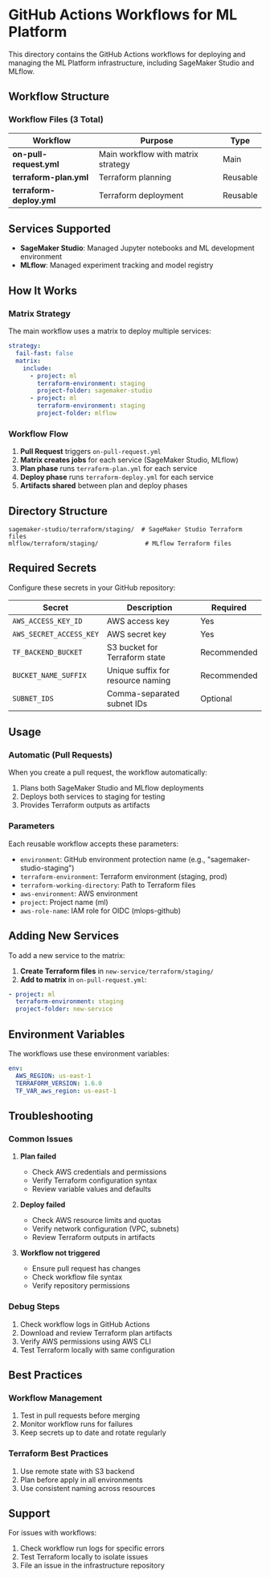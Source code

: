 # GitHub Actions Workflows for ML Platform

This directory contains the GitHub Actions workflows for deploying and managing the ML Platform infrastructure, including SageMaker Studio and MLflow.

## Workflow Structure

### Workflow Files (3 Total)

| Workflow | Purpose | Type |
|----------|---------|------|
| **on-pull-request.yml** | Main workflow with matrix strategy | Main |
| **terraform-plan.yml** | Terraform planning | Reusable |
| **terraform-deploy.yml** | Terraform deployment | Reusable |

## Services Supported

- **SageMaker Studio**: Managed Jupyter notebooks and ML development environment
- **MLflow**: Managed experiment tracking and model registry

## How It Works

### Matrix Strategy

The main workflow uses a matrix to deploy multiple services:

```yaml
strategy:
  fail-fast: false
  matrix:
    include:
      - project: ml
        terraform-environment: staging
        project-folder: sagemaker-studio
      - project: ml
        terraform-environment: staging
        project-folder: mlflow
```

### Workflow Flow

1. **Pull Request** triggers `on-pull-request.yml`
2. **Matrix creates jobs** for each service (SageMaker Studio, MLflow)
3. **Plan phase** runs `terraform-plan.yml` for each service
4. **Deploy phase** runs `terraform-deploy.yml` for each service
5. **Artifacts shared** between plan and deploy phases

## Directory Structure

```
sagemaker-studio/terraform/staging/  # SageMaker Studio Terraform files
mlflow/terraform/staging/             # MLflow Terraform files
```

## Required Secrets

Configure these secrets in your GitHub repository:

| Secret | Description | Required |
|--------|-------------|----------|
| `AWS_ACCESS_KEY_ID` | AWS access key | Yes |
| `AWS_SECRET_ACCESS_KEY` | AWS secret key | Yes |
| `TF_BACKEND_BUCKET` | S3 bucket for Terraform state | Recommended |
| `BUCKET_NAME_SUFFIX` | Unique suffix for resource naming | Recommended |
| `SUBNET_IDS` | Comma-separated subnet IDs | Optional |

## Usage

### Automatic (Pull Requests)

When you create a pull request, the workflow automatically:

1. Plans both SageMaker Studio and MLflow deployments
2. Deploys both services to staging for testing
3. Provides Terraform outputs as artifacts

### Parameters

Each reusable workflow accepts these parameters:

- `environment`: GitHub environment protection name (e.g., "sagemaker-studio-staging")
- `terraform-environment`: Terraform environment (staging, prod)
- `terraform-working-directory`: Path to Terraform files
- `aws-environment`: AWS environment
- `project`: Project name (ml)
- `aws-role-name`: IAM role for OIDC (mlops-github)

## Adding New Services

To add a new service to the matrix:

1. **Create Terraform files** in `new-service/terraform/staging/`
2. **Add to matrix** in `on-pull-request.yml`:

```yaml
- project: ml
  terraform-environment: staging
  project-folder: new-service
```

## Environment Variables

The workflows use these environment variables:

```yaml
env:
  AWS_REGION: us-east-1
  TERRAFORM_VERSION: 1.6.0
  TF_VAR_aws_region: us-east-1
```

## Troubleshooting

### Common Issues

1. **Plan failed**
   - Check AWS credentials and permissions
   - Verify Terraform configuration syntax
   - Review variable values and defaults

2. **Deploy failed**
   - Check AWS resource limits and quotas
   - Verify network configuration (VPC, subnets)
   - Review Terraform outputs in artifacts

3. **Workflow not triggered**
   - Ensure pull request has changes
   - Check workflow file syntax
   - Verify repository permissions

### Debug Steps

1. Check workflow logs in GitHub Actions
2. Download and review Terraform plan artifacts
3. Verify AWS permissions using AWS CLI
4. Test Terraform locally with same configuration

## Best Practices

### Workflow Management

1. Test in pull requests before merging
2. Monitor workflow runs for failures
3. Keep secrets up to date and rotate regularly

### Terraform Best Practices

1. Use remote state with S3 backend
2. Plan before apply in all environments
3. Use consistent naming across resources

## Support

For issues with workflows:

1. Check workflow run logs for specific errors
2. Test Terraform locally to isolate issues
3. File an issue in the infrastructure repository